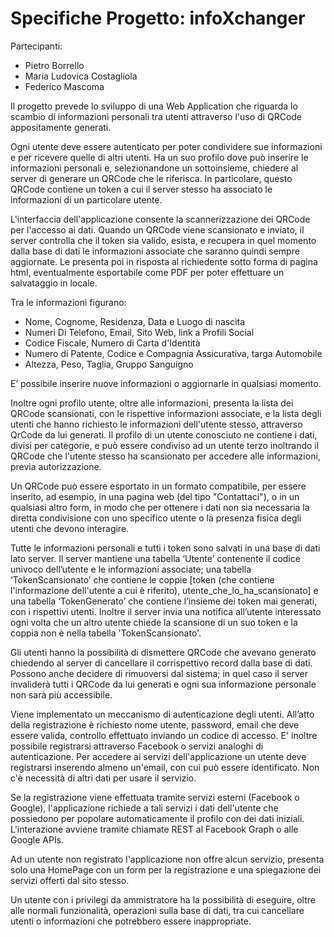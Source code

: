 # Specifiche Progetto: infoXchanger




Partecipanti:
* Pietro Borrello
* Maria Ludovica Costagliola
* Federico Mascoma


Il progetto prevede lo sviluppo di una Web Application che riguarda lo scambio di informazioni personali tra utenti attraverso l'uso di QRCode appositamente generati.

Ogni utente deve essere autenticato per poter condividere sue informazioni e per ricevere quelle di altri utenti. Ha un suo profilo dove può inserire le informazioni personali e, selezionandone un sottoinsieme, chiedere al server di generare un QRCode che le riferisca. In particolare, questo QRCode contiene un token a cui il server stesso ha associato le informazioni di un particolare utente.

L'interfaccia dell'applicazione consente la scannerizzazione dei QRCode per l'accesso ai dati. Quando un QRCode viene scansionato e inviato, il server controlla che il token sia valido, esista, e recupera in quel momento dalla base di dati le informazioni associate che saranno quindi sempre aggiornate. Le presenta poi in risposta al richiedente sotto forma di pagina html, eventualmente esportabile come PDF per poter effettuare un salvataggio in locale.

Tra le informazioni figurano:

* Nome, Cognome, Residenza, Data e Luogo di nascita
* Numeri Di Telefono, Email, Sito Web, link a Profili Social
* Codice Fiscale, Numero di Carta d'Identità
* Numero di Patente, Codice e Compagnia Assicurativa, targa Automobile
* Altezza, Peso, Taglia, Gruppo Sanguigno

E’ possibile inserire nuove informazioni o aggiornarle in qualsiasi momento.

Inoltre ogni profilo utente, oltre alle informazioni, presenta la lista dei QRCode scansionati, con le rispettive informazioni associate, e la lista degli utenti che hanno richiesto le informazioni dell'utente stesso, attraverso QrCode da lui generati.
Il profilo di un utente conosciuto ne contiene i dati, divisi per categorie, e può essere condiviso ad un utente terzo inoltrando il QRCode che l'utente stesso ha scansionato per accedere alle informazioni, previa autorizzazione.

Un QRCode può essere esportato in un formato compatibile, per essere inserito, ad esempio, in una pagina web (del tipo "Contattaci"), o in un qualsiasi altro form, in modo che per ottenere i dati non sia necessaria la diretta condivisione con uno specifico utente o la presenza fisica degli utenti che devono interagire. 

Tutte le informazioni personali e tutti i token sono salvati in una base di dati lato server. Il server mantiene una tabella ‘Utente’ contenente il codice univoco dell’utente e le informazioni associate; una tabella ‘TokenScansionato’ che contiene le coppie [token (che contiene l'informazione dell'utente a cui è riferito), utente_che_lo_ha_scansionato] e una tabella ‘TokenGenerato’ che contiene l’insieme dei token mai generati, con i rispettivi utenti. Inoltre il server invia una notifica all’utente interessato ogni volta che un altro utente chiede la scansione di un suo token e la coppia non è nella tabella 'TokenScansionato'.

Gli utenti hanno la possibilità di dismettere QRCode che avevano generato chiedendo al server di cancellare il corrispettivo record dalla base di dati. Possono anche decidere di rimuoversi dal sistema; in quel caso il server invaliderà tutti i QRCode da lui generati e ogni sua informazione personale non sarà più accessibile. 

Viene implementato un meccanismo di autenticazione degli utenti. All’atto della registrazione è richiesto nome utente, password, email che deve essere valida, controllo effettuato inviando un codice di accesso. E' inoltre possibile registrarsi attraverso Facebook o servizi analoghi di autenticazione. Per accedere ai servizi dell'applicazione un utente deve registrarsi inserendo almeno un'email, con cui può essere identificato. Non c'è necessità di altri dati per usare il servizio.

Se la registrazione viene effettuata tramite servizi esterni (Facebook o Google), l'applicazione richiede a tali servizi i dati dell'utente che possiedono per popolare automaticamente il profilo con dei dati iniziali. L'interazione avviene tramite chiamate REST al Facebook Graph o alle Google APIs.

Ad un utente non registrato l'applicazione non offre alcun servizio, presenta solo una HomePage con un form per la registrazione e una spiegazione dei servizi offerti dal sito stesso.

Un utente con i privilegi da ammistratore ha la possibilità di eseguire, oltre alle normali funzionalità, operazioni sulla base di dati, tra cui cancellare utenti o informazioni che potrebbero essere inappropriate.
